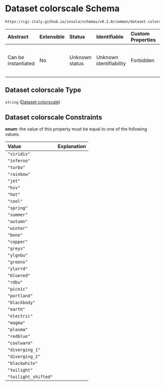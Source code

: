 # Dataset colorscale Schema

```txt
https://cgi-italy.github.io/insula/schemas/v0.2.0/common/dataset-colorscale.schema.json
```



| Abstract            | Extensible | Status         | Identifiable            | Custom Properties | Additional Properties | Access Restrictions | Defined In                                                                                             |
| :------------------ | :--------- | :------------- | :---------------------- | :---------------- | :-------------------- | :------------------ | :----------------------------------------------------------------------------------------------------- |
| Can be instantiated | No         | Unknown status | Unknown identifiability | Forbidden         | Allowed               | none                | [dataset-colorscale.schema.json](schemas/common/dataset-colorscale.schema.json"open original schema") |

## Dataset colorscale Type

`string` ([Dataset colorscale](dataset-colorscale.md))

## Dataset colorscale Constraints

**enum**: the value of this property must be equal to one of the following values:

| Value                | Explanation |
| :------------------- | :---------- |
| `"viridis"`          |             |
| `"inferno"`          |             |
| `"turbo"`            |             |
| `"rainbow"`          |             |
| `"jet"`              |             |
| `"hsv"`              |             |
| `"hot"`              |             |
| `"cool"`             |             |
| `"spring"`           |             |
| `"summer"`           |             |
| `"autumn"`           |             |
| `"winter"`           |             |
| `"bone"`             |             |
| `"copper"`           |             |
| `"greys"`            |             |
| `"ylgnbu"`           |             |
| `"greens"`           |             |
| `"ylorrd"`           |             |
| `"bluered"`          |             |
| `"rdbu"`             |             |
| `"picnic"`           |             |
| `"portland"`         |             |
| `"blackbody"`        |             |
| `"earth"`            |             |
| `"electric"`         |             |
| `"magma"`            |             |
| `"plasma"`           |             |
| `"redblue"`          |             |
| `"coolwarm"`         |             |
| `"diverging_1"`      |             |
| `"diverging_2"`      |             |
| `"blackwhite"`       |             |
| `"twilight"`         |             |
| `"twilight_shifted"` |             |
